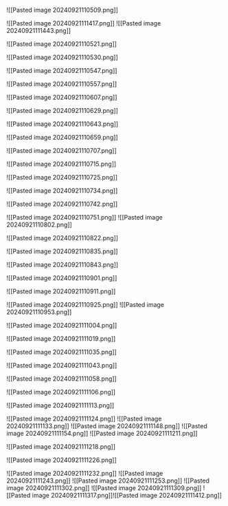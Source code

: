 ![[Pasted image 20240921110509.png]]

![[Pasted image 20240921111417.png]]
![[Pasted image 20240921111443.png]]


![[Pasted image 20240921110521.png]]

![[Pasted image 20240921110530.png]]

![[Pasted image 20240921110547.png]]

![[Pasted image 20240921110557.png]]

![[Pasted image 20240921110607.png]]

![[Pasted image 20240921110629.png]]

![[Pasted image 20240921110643.png]]

![[Pasted image 20240921110659.png]]

![[Pasted image 20240921110707.png]]

![[Pasted image 20240921110715.png]]

![[Pasted image 20240921110725.png]]

![[Pasted image 20240921110734.png]]

![[Pasted image 20240921110742.png]]

![[Pasted image 20240921110751.png]]
![[Pasted image 20240921110802.png]]

![[Pasted image 20240921110822.png]]

![[Pasted image 20240921110835.png]]

![[Pasted image 20240921110843.png]]

![[Pasted image 20240921110901.png]]

![[Pasted image 20240921110911.png]]

![[Pasted image 20240921110925.png]]
![[Pasted image 20240921110953.png]]

![[Pasted image 20240921111004.png]]

![[Pasted image 20240921111019.png]]

![[Pasted image 20240921111035.png]]

![[Pasted image 20240921111043.png]]

![[Pasted image 20240921111058.png]]

![[Pasted image 20240921111106.png]]

![[Pasted image 20240921111113.png]]

![[Pasted image 20240921111124.png]]
![[Pasted image 20240921111133.png]]
![[Pasted image 20240921111148.png]]
![[Pasted image 20240921111154.png]]
![[Pasted image 20240921111211.png]]

![[Pasted image 20240921111218.png]]

![[Pasted image 20240921111226.png]]

![[Pasted image 20240921111232.png]]
![[Pasted image 20240921111243.png]]
![[Pasted image 20240921111253.png]]
![[Pasted image 20240921111302.png]]
![[Pasted image 20240921111309.png]]
![[Pasted image 20240921111317.png]]![[Pasted image 20240921111412.png]]